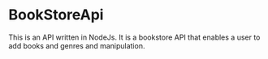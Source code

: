 # BookStoreApi
This is an API written in NodeJs. It is a bookstore API that enables a user to add books and genres and manipulation.
